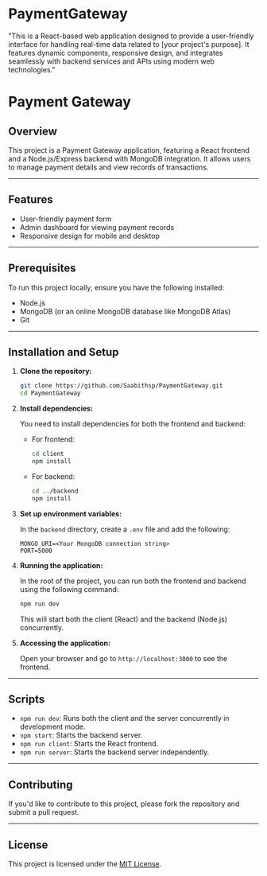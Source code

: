 # PaymentGateway
"This is a React-based web application designed to provide a user-friendly interface for handling real-time data related to [your project's purpose]. It features dynamic components, responsive design, and integrates seamlessly with backend services and APIs using modern web technologies."

# Payment Gateway

## Overview
This project is a Payment Gateway application, featuring a React frontend and a Node.js/Express backend with MongoDB integration. It allows users to manage payment details and view records of transactions.

---

## Features
- User-friendly payment form
- Admin dashboard for viewing payment records
- Responsive design for mobile and desktop

---

## Prerequisites

To run this project locally, ensure you have the following installed:

- Node.js
- MongoDB (or an online MongoDB database like MongoDB Atlas)
- Git

---

## Installation and Setup

1. **Clone the repository:**

    ```bash
    git clone https://github.com/Saabithsp/PaymentGateway.git
    cd PaymentGateway
    ```

2. **Install dependencies:**

   You need to install dependencies for both the frontend and backend:

    - For frontend:

      ```bash
      cd client
      npm install
      ```

    - For backend:

      ```bash
      cd ../backend
      npm install
      ```

3. **Set up environment variables:**

    In the `backend` directory, create a `.env` file and add the following:

    ```env
    MONGO_URI=<Your MongoDB connection string>
    PORT=5000
    ```

4. **Running the application:**

   In the root of the project, you can run both the frontend and backend using the following command:

    ```bash
    npm run dev
    ```

    This will start both the client (React) and the backend (Node.js) concurrently.

5. **Accessing the application:**

   Open your browser and go to `http://localhost:3000` to see the frontend.

---

## Scripts

- `npm run dev`: Runs both the client and the server concurrently in development mode.
- `npm start`: Starts the backend server.
- `npm run client`: Starts the React frontend.
- `npm run server`: Starts the backend server independently.

---

## Contributing

If you'd like to contribute to this project, please fork the repository and submit a pull request.

---

## License

This project is licensed under the [MIT License](LICENSE).

